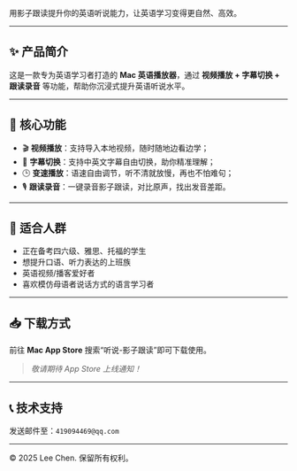 


用影子跟读提升你的英语听说能力，让英语学习变得更自然、高效。

---

## ✨ 产品简介

这是一款专为英语学习者打造的 **Mac 英语播放器**，通过 **视频播放 + 字幕切换 + 跟读录音** 等功能，帮助你沉浸式提升英语听说水平。

---

## 🔧 核心功能

- 🎬 **视频播放**：支持导入本地视频，随时随地边看边学；  
- 📝 **字幕切换**：支持中英文字幕自由切换，助你精准理解；  
- 🕒 **变速播放**：语速自由调节，听不清就放慢，再也不怕难句；  
- 🎙 **跟读录音**：一键录音影子跟读，对比原声，找出发音差距。

---

## 📌 适合人群

- 正在备考四六级、雅思、托福的学生  
- 想提升口语、听力表达的上班族  
- 英语视频/播客爱好者  
- 喜欢模仿母语者说话方式的语言学习者  

---

## 📥 下载方式

前往 **Mac App Store** 搜索“听说-影子跟读”即可下载使用。

> *敬请期待 App Store 上线通知！*

---

## 📞 技术支持

发送邮件至：`419094469@qq.com`

---

© 2025 Lee Chen. 保留所有权利。

